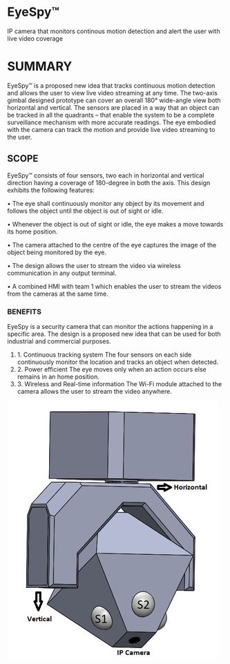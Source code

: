 # EyeSpy™
IP camera that monitors continous motion detection and alert the user with live video coverage

<h1>SUMMARY</h1>
EyeSpy™ is a proposed new idea that tracks continuous motion detection and allows the user to view live video streaming at any time. The two-axis gimbal designed prototype can cover an overall 180° wide-angle view both horizontal and vertical. The sensors are placed in a way that an object can be tracked in all the quadrants – that enable the system to be a complete surveillance mechanism with more accurate readings. The eye embodied with the camera can track the motion and provide live video streaming to the user.

<h2>SCOPE</h2>
EyeSpy™ consists of four sensors, two each in horizontal and vertical direction having a coverage of 180-degree in both the axis. This design exhibits the following features:
<p>
<p>• The eye shall continuously monitor any object by its movement and follows the object until the object is out of sight or idle.</p>
<p>• Whenever the object is out of sight or idle, the eye makes a move towards its home position.</p>
<p>• The camera attached to the centre of the eye captures the image of the object being monitored by the eye.</p>
<p>• The design allows the user to stream the video via wireless communication in any output terminal.</p>
<p>• A combined HMI with team 1 which enables the user to stream the videos from the cameras at the same time.</p>
</p>
<h3>BENEFITS</h3>
EyeSpy is a security camera that can monitor the actions happening in a specific area. The design is a proposed new idea that can be used for both industrial and commercial
purposes.
<ol>
<li>1. Continuous tracking system
The four sensors on each side continuously monitor the location and tracks an object when detected.</li>
<li>2. Power efficient
The eye moves only when an action occurs else remains in an home position.</li>
<li>3. Wireless and Real-time information
The Wi-Fi module attached to the camera allows the user to stream the video anywhere.</li>
</ol>

![GitHub Logo](/CAD_DESIGN.jpg)



